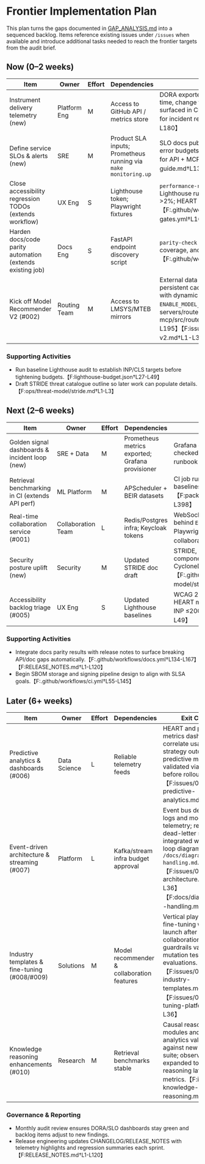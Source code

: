 # Frontier Implementation Plan

This plan turns the gaps documented in [GAP_ANALYSIS.md](GAP_ANALYSIS.md) into a sequenced backlog. Items reference existing issues under `/issues` when available and introduce additional tasks needed to reach the frontier targets from the audit brief.

## Now (0–2 weeks)

| Item | Owner | Effort | Dependencies | Exit Criteria |
| --- | --- | --- | --- | --- |
| Instrument delivery telemetry (new) | Platform Eng | M | Access to GitHub API / metrics store | DORA exporter captures deploy frequency, lead time, change failure rate, and MTTR per deployment, surfaced in CI summary; failing deploys auto-tagged for incident review.【F:.github/workflows/ci.yml†L1-L180】 |
| Define service SLOs & alerts (new) | SRE | M | Product SLA inputs; Prometheus running via `make monitoring.up` | SLO docs published with latency/availability targets, error budgets, and Prometheus alert rules deployed for API + MCP services.【F:docs/operations-guide.md†L135-L171】【F:Makefile†L120-L177】 |
| Close accessibility regression TODOs (extends workflow) | UX Eng | S | Lighthouse token; Playwright fixtures | `performance-regression` job compares latest Lighthouse runs to baselines and fails on regression >2%; HEART backlog triage report generated per PR.【F:.github/workflows/accessibility-quality-gates.yml†L168-L210】 |
| Harden docs/code parity automation (extends existing job) | Docs Eng | S | FastAPI endpoint discovery script | `parity-check` job extracts API routes, verifies docs coverage, and fails CI when mismatched.【F:.github/workflows/docs.yml†L134-L167】 |
| Kick off Model Recommender V2 (#002) | Routing Team | M | Access to LMSYS/MTEB mirrors | External data clients land, scheduler seeds persistent cache, and router exposes diagnostic API with dynamic scores behind `ENABLE_MODEL_RECOMMENDER_V2`.【F:packages/mcp-servers/router-mcp/src/router_mcp/model_recommender.py†L117-L195】【F:issues/002-model-recommender-v2.md†L1-L32】 |

### Supporting Activities
- Run baseline Lighthouse audit to establish INP/CLS targets before tightening budgets.【F:lighthouse-budget.json†L27-L49】
- Draft STRIDE threat catalogue outline so later work can populate details.【F:ops/threat-model/stride.md†L1-L3】

## Next (2–6 weeks)

| Item | Owner | Effort | Dependencies | Exit Criteria |
| --- | --- | --- | --- | --- |
| Golden signal dashboards & incident loop (new) | SRE + Data | M | Prometheus metrics exported; Grafana provisioner | Grafana dashboards for latency, saturation, errors, and traffic checked in; alert routing to Slack/PagerDuty; incident runbook links to dashboards.【F:Makefile†L120-L177】 |
| Retrieval benchmarking in CI (extends API perf) | ML Platform | M | APScheduler + BEIR datasets | CI job runs SPLADE/ColBERT benchmarks nightly with stored baselines; failures block deploy when NDCG@10 drops >5%.【F:packages/api/src/stratmaster_api/performance.py†L320-L398】 |
| Real-time collaboration service (#001) | Collaboration Team | L | Redis/Postgres infra; Keycloak tokens | WebSocket service, CRDT persistence, and UI bindings ship behind `ENABLE_COLLAB_LIVE`; <150 ms LAN latency proven via Playwright tests.【F:issues/001-real-time-collaboration.md†L1-L33】 |
| Security posture uplift (new) | Security | M | Updated STRIDE doc draft | STRIDE, ASVS L2, and OWASP LLM Top-10 mapped per component with residual risk register; SBOM job emits CycloneDX for every image push in CI.【F:.github/workflows/ci.yml†L55-L71】【F:ops/threat-model/stride.md†L1-L3】 |
| Accessibility backlog triage (#005) | UX Eng | S | Updated Lighthouse baselines | WCAG 2.2 AA issues collected, prioritized, and linked to HEART metrics with remediation dates; budgets updated to INP ≤200 ms, LCP ≤2.5 s.【F:lighthouse-budget.json†L27-L49】 |

### Supporting Activities
- Integrate docs parity results with release notes to surface breaking API/doc gaps automatically.【F:.github/workflows/docs.yml†L134-L167】【F:RELEASE_NOTES.md†L1-L120】
- Begin SBOM storage and signing pipeline design to align with SLSA goals.【F:.github/workflows/ci.yml†L55-L145】

## Later (6+ weeks)

| Item | Owner | Effort | Dependencies | Exit Criteria |
| --- | --- | --- | --- | --- |
| Predictive analytics & dashboards (#006) | Data Science | L | Reliable telemetry feeds | HEART and product metrics dashboards correlate usage with strategy outcomes; predictive models validated via backtesting before rollout.【F:issues/006-predictive-analytics.md†L1-L40】 |
| Event-driven architecture & streaming (#007) | Platform | L | Kafka/stream infra budget approval | Event bus delivers audit logs and model telemetry; retry queue + dead-letter support integrated with incident loop diagrammed in `/docs/diagrams/error-handling.md`.【F:issues/007-event-architecture.md†L1-L36】【F:docs/diagrams/error-handling.md†L1-L24】 |
| Industry templates & fine-tuning (#008/#009) | Solutions | M | Model recommender & collaboration features | Vertical playbooks and fine-tuning workflows launch after telemetry + collaboration stable; guardrails validated with mutation tests and AI evaluations.【F:issues/008-industry-templates.md†L1-L34】【F:issues/009-fine-tuning-platform.md†L1-L36】 |
| Knowledge reasoning enhancements (#010) | Research | M | Retrieval benchmarks stable | Causal reasoning modules and graph analytics validated against new benchmark suite; observability expanded to include reasoning latency/error metrics.【F:issues/010-knowledge-reasoning.md†L1-L34】 |

### Governance & Reporting
- Monthly audit review ensures DORA/SLO dashboards stay green and backlog items adjust to new findings.
- Release engineering updates CHANGELOG/RELEASE_NOTES with telemetry highlights and regression summaries each sprint.【F:RELEASE_NOTES.md†L1-L120】
